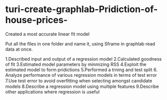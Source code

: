 # turi-create-graphlab-Pridiction-of-house-prices-
Created a most  accurate linear fit model 


Put all the files in one folder and name it, using Sframe in graphlab read data at once.


1.Described input and output of a regression model
2.Calculated goodness of fit 
3.Estimated model parameters by minmizing RSS
4.Exploit the estimated model to form pridictions 
5.Performed a trning and test split
6. Analyze performance of various regression models in terms of test error 
7.Use test error to avoid overﬁtting when selecting amongst candidate models 
8.Describe a regression model using multiple features 
9.Describe other applications where regression is useful 
